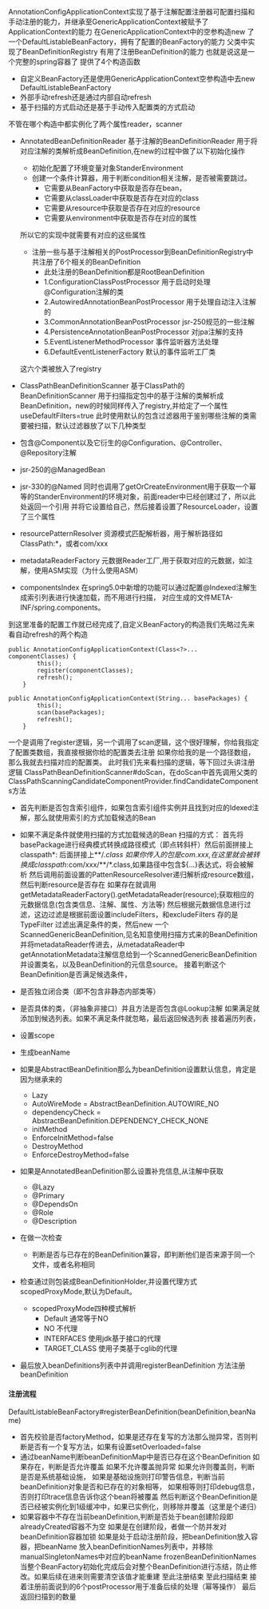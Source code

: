 AnnotationConfigApplicationContext实现了基于注解配置注册器可配置扫描和手动注册的能力，并继承至GenericApplicationContext被赋予了ApplicationContext的能力
在GenericApplicationContext中的空参构造new 了一个DefaultListableBeanFactory，拥有了配置的BeanFactory的能力
父类中实现了BeanDefinitionRegistry 有用了注册BeanDefinition的能力
也就是说这是一个完整的spring容器了
提供了4个构造函数
+ 自定义BeanFactory还是使用GenericApplicationContext空参构造中去new DefaultListableBeanFactory
+ 外部手动refresh还是通过内部自动refresh
+ 基于扫描的方式启动还是基于手动传入配置类的方式启动

不管在哪个构造中都实例化了两个属性reader，scanner
+ AnnotatedBeanDefinitionReader     基于注解的BeanDefinitionReader
用于将对应注解的类解析成BeanDefinition,在new的过程中做了以下初始化操作
    + 初始化配置了环境变量对象StanderEnvironment
    + 创建一个条件计算器，用于判断condition相关注解，是否被需要跳过。
        + 它需要从BeanFactory中获取是否存在bean，
        + 它需要从classLoader中获取是否存在对应的class
      	+ 它需要从resource中获取是否存在对应的resource
      	+ 它需要从environment中获取是否存在对应的属性
      	
    所以它的实现中就需要有对应的这些属性
    + 注册一些与基于注解相关的PostProcessor到BeanDefinitionRegistry中共注册了6个相关的BeanDefinition
        + 此处注册的BeanDefinition都是RootBeanDefinition
    	+ 1.ConfigurationClassPostProcessor         用于启动时处理@Configuration注解的类
    	+ 2.AutowiredAnnotationBeanPostProcessor    用于处理自动注入注解的
    	+ 3.CommonAnnotationBeanPostProcessor       jsr-250规范的一些注解
    	+ 4.PersistenceAnnotationBeanPostProcessor  对jpa注解的支持
    	+ 5.EventListenerMethodProcessor			事件监听器方法处理
    	+ 6.DefaultEventListenerFactory				默认的事件监听工厂类
    
    这六个类被放入了registry
+ ClassPathBeanDefinitionScanner    基于ClassPath的BeanDefinitionScanner
用于扫描指定包中的基于注解的类解析成BeanDefinition，new的时候同样传入了registry,并给定了一个属性useDefaultFilters=true
此时使用默认的包含过滤器用于鉴别哪些注解的类需要被扫描，默认过滤器放了以下几种类型
+  包含@Component以及它衍生的@Configuration、@Controller、@Repository注解
+ jsr-250的@ManagedBean
+ jsr-330的@Named
同时也调用了getOrCreateEnvironment用于获取一个幂等的StanderEnvironment的环境对象，前面reader中已经创建过了，所以此处返回一个引用
并将它设置给自己，然后接着设置了ResourceLoader，设置了三个属性
+ resourcePatternResolver   资源模式匹配解析器，用于解析路径如ClassPath:*，或者com/xxx
+ metadataReaderFactory     元数据Reader工厂,用于获取对应的元数据，如注解，使用ASM实现（为什么使用ASM）
+ componentsIndex           在spring5.0中新增的功能可以通过配置@Indexed注解生成索引列表进行快速加载，而不用进行扫描，
对应生成的文件META-INF/spring.components。

到这里准备的配置工作就已经完成了,自定义BeanFactory的构造我们先略过先来看自动refresh的两个构造
```text
public AnnotationConfigApplicationContext(Class<?>... componentClasses) {
		this();
		register(componentClasses);
		refresh();
	}
```
```text
public AnnotationConfigApplicationContext(String... basePackages) {
		this();
		scan(basePackages);
		refresh();
	}
```
一个是调用了register逻辑，另一个调用了scan逻辑，这个很好理解，你给我指定了配置类数组，我直接根据你给的配置类去注册
如果你给我的是一个路径数组，那么我就去扫描对应的配置类。
此时我们先来看扫描的逻辑，等下回过头讲注册逻辑
ClassPathBeanDefinitionScanner#doScan，在doScan中首先调用父类的ClassPathScanningCandidateComponentProvider.findCandidateComponents方法
+ 首先判断是否包含索引组件，如果包含索引组件实例并且找到对应的Idexed注解，那么就使用索引的方式加载候选的Bean
+ 如果不满足条件就使用扫描的方式加载候选的Bean
扫描的方式：
首先将basePackage进行经典模式转换成路径模式（即点转斜杆）然后前面拼接上classpath*: 后面拼接上**/*.class
如果你传入的包是com.xxx,在这里就会被转换成classpath*:com/xxx/**/*.class,如果路径中包含${...}表达式，将会被解析
然后调用前面设置的PattenResourceResolver递归解析成resource数组，然后判断resource是否存在
如果存在就调用getMetadataReaderFactory().getMetadataReader(resource);获取相应的元数据信息(包含类信息、注解、属性、方法等)
然后根据元数据信息进行过滤，这边过滤是根据前面设置includeFilters，和excludeFilters 存的是TypeFilter
过滤出满足条件的类，然后new 一个 ScannedGenericBeanDefinition,见名知意使用扫描方式来的BeanDefinition
并将metadataReader传进去，从metadataReader中getAnnotationMetadata注解信息给到一个ScannedGenericBeanDefinition
并设置类名，以及BeanDefinition的元信息source。
接着判断这个BeanDefinition是否满足候选条件，
+ 是否独立闭合类（即不包含非静态内部类等）
+ 是否具体的类，（非抽象非接口）并且方法是否包含@Lookup注解
如果满足就添加到候选列表。如果不满足条件就忽略，最后返回候选列表
接着遍历列表，
+ 设置scope
+ 生成beanName
+ 如果是AbstractBeanDefinition那么为beanDefinition设置默认信息，肯定是因为继承来的
    + Lazy
    + AutoWireMode = AbstractBeanDefinition.AUTOWIRE_NO
    + dependencyCheck = AbstractBeanDefinition.DEPENDENCY_CHECK_NONE
    + initMethod
    + EnforceInitMethod=false
    + DestroyMethod
    + EnforceDestroyMethod=false
+ 如果是AnnotatedBeanDefinition那么设置补充信息,从注解中获取
    + @Lazy
    + @Primary
    + @DependsOn
    + @Role
    + @Description 
+ 在做一次检查
    + 判断是否与已存在的BeanDefinition兼容，即判断他们是否来源于同一个文件，或者名称相同

+ 检查通过则包装成BeanDefinitionHolder,并设置代理方式scopedProxyMode,默认为Default。
    + scopedProxyMode四种模式解析
        + Default 通常等于NO
        + NO    不代理
        + INTERFACES   使用jdk基于接口的代理
        + TARGET_CLASS 使用子类基于cglib的代理
        
+ 最后放入beanDefinitions列表中并调用registerBeanDefinition 方法注册beanDefinition

#### 注册流程
DefaultListableBeanFactory#registerBeanDefinition(beanDefinition,beanName)
+ 首先校验是否factoryMethod，如果是还存在复写的方法那么抛异常，否则判断是否有一个复写方法，如果有设置setOverloaded=false
+ 通过beanName判断beanDefinitionMap中是否已存在这个BeanDefinition
如果存在，判断是否允许覆盖
如果不允许覆盖抛异常
如果允许则覆盖则，判断是否是系统基础设施，
如果是基础设施则打印警告信息，判断当前beanDefinition对象是否和已存在的对象相等，
如果相等则打印debug信息，否则打印trace信息告诉你这个bean将被覆盖
然后判断这个BeanDefinition是否已经被实例化到1级缓冲中，如果已实例化，则移除并覆盖（这里是个递归）
+ 如果容器中不存在当前beanDefinition,判断是否处于bean创建阶段即alreadyCreated容器不为空
如果是在创建阶段，者做一个防并发对beanDefinition容器加锁
如果是处于启动注册阶段，把beanDefinition放入容器，把beanName 放入beanDefinitionNames列表中，并移除manualSingletonNames中对应的beanName
frozenBeanDefinitionNames  当整个BeanFactory初始化完成后会对整个BeanDefinition进行冻结，防止修改。如果后续在进来则需要清空该值才能重建
至此注册结束
至此扫描结束
接着注册前面说到的6个postProcessor用于准备后续的处理（幂等操作）
最后返回扫描到的数量











